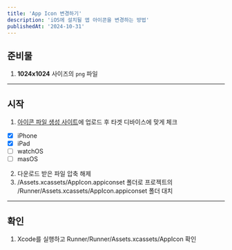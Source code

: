 ```yaml
---
title: 'App Icon 변경하기'
description: 'iOS에 설치될 앱 아이콘을 변경하는 방법'
publishedAt: '2024-10-31'
---
```


## 준비물
1. **1024x1024** 사이즈의 `png` 파일
---

## 시작
1. [아이콘 파일 생성 사이트](https://www.appicon.co/)에 업로드 후 타겟 디바이스에 맞게 체크
- [x] iPhone
- [x] iPad
- [ ] watchOS
- [ ] masOS
2. 다운로드 받은 파일 압축 해제
3. /Assets.xcassets/AppIcon.appiconset 폴더로 프로젝트의 /Runner/Assets.xcassets/AppIcon.appiconset 폴더 대치
---

## 확인
1. Xcode를 실행하고 Runner/Runner/Assets.xcassets/AppIcon 확인

